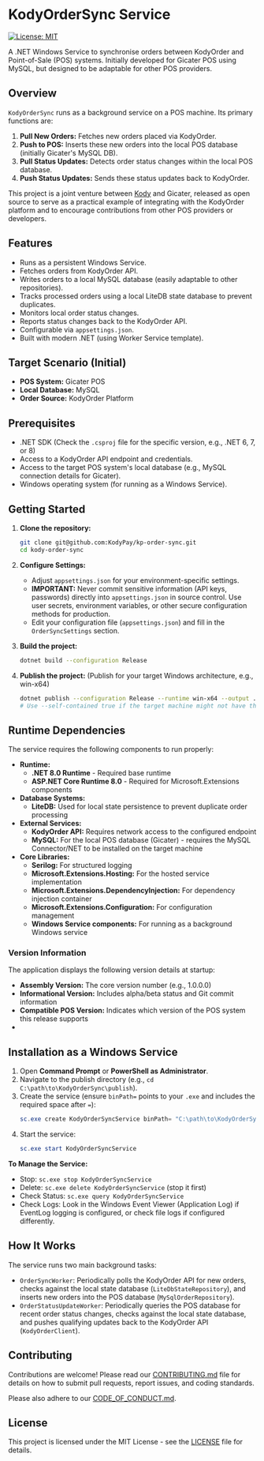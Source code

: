 # KodyOrderSync Service

[![License: MIT](https://img.shields.io/badge/License-MIT-yellow.svg)](https://opensource.org/licenses/MIT)
<!-- Add other badges later if desired, e.g., build status -->

A .NET Windows Service to synchronise orders between KodyOrder and Point-of-Sale (POS) systems. Initially developed for Gicater POS using MySQL, but designed to be adaptable for other POS providers.

## Overview

`KodyOrderSync` runs as a background service on a POS machine. Its primary functions are:

1.  **Pull New Orders:** Fetches new orders placed via KodyOrder.
2.  **Push to POS:** Inserts these new orders into the local POS database (initially Gicater's MySQL DB).
3.  **Pull Status Updates:** Detects order status changes within the local POS database.
4.  **Push Status Updates:** Sends these status updates back to KodyOrder.

This project is a joint venture between [Kody](https://kody.com) and Gicater, released as open source to serve as a practical example of integrating with the KodyOrder platform and to encourage contributions from other POS providers or developers.

## Features

*   Runs as a persistent Windows Service.
*   Fetches orders from KodyOrder API.
*   Writes orders to a local MySQL database (easily adaptable to other repositories).
*   Tracks processed orders using a local LiteDB state database to prevent duplicates.
*   Monitors local order status changes.
*   Reports status changes back to the KodyOrder API.
*   Configurable via `appsettings.json`.
*   Built with modern .NET (using Worker Service template).

## Target Scenario (Initial)

*   **POS System:** Gicater POS
*   **Local Database:** MySQL
*   **Order Source:** KodyOrder Platform

## Prerequisites

*   .NET SDK (Check the `.csproj` file for the specific version, e.g., .NET 6, 7, or 8)
*   Access to a KodyOrder API endpoint and credentials.
*   Access to the target POS system's local database (e.g., MySQL connection details for Gicater).
*   Windows operating system (for running as a Windows Service).

## Getting Started

1.  **Clone the repository:**
    ```bash
    git clone git@github.com:KodyPay/kp-order-sync.git
    cd kody-order-sync
    ```

2.  **Configure Settings:**
    *   Adjust `appsettings.json` for your environment-specific settings.
    *   **IMPORTANT:** Never commit sensitive information (API keys, passwords) directly into `appsettings.json` in source control. Use user secrets, environment variables, or other secure configuration methods for production.
    *   Edit your configuration file (`appsettings.json`) and fill in the `OrderSyncSettings` section.

3.  **Build the project:**
    ```bash
    dotnet build --configuration Release
    ```

4.  **Publish the project:** (Publish for your target Windows architecture, e.g., win-x64)
    ```bash
    dotnet publish --configuration Release --runtime win-x64 --output ./publish --self-contained false
    # Use --self-contained true if the target machine might not have the correct .NET runtime installed
    ```
## Runtime Dependencies

The service requires the following components to run properly:

- **Runtime:**
    - **.NET 8.0 Runtime** - Required base runtime
    - **ASP.NET Core Runtime 8.0** - Required for Microsoft.Extensions components
- **Database Systems:**
    - **LiteDB:** Used for local state persistence to prevent duplicate order processing
- **External Services:**
    - **KodyOrder API:** Requires network access to the configured endpoint
    - **MySQL:** For the local POS database (Gicater) - requires the MySQL Connector/NET to be installed on the target machine
- **Core Libraries:**
    - **Serilog:** For structured logging
    - **Microsoft.Extensions.Hosting:** For the hosted service implementation
    - **Microsoft.Extensions.DependencyInjection:** For dependency injection container
    - **Microsoft.Extensions.Configuration:** For configuration management
    - **Windows Service components:** For running as a background Windows service

### Version Information

The application displays the following version details at startup:
- **Assembly Version:** The core version number (e.g., 1.0.0.0)
- **Informational Version:** Includes alpha/beta status and Git commit information
- **Compatible POS Version:** Indicates which version of the POS system this release supports
- 
## Installation as a Windows Service

1.  Open **Command Prompt** or **PowerShell as Administrator**.
2.  Navigate to the publish directory (e.g., `cd C:\path\to\KodyOrderSync\publish`).
3.  Create the service (ensure `binPath=` points to your `.exe` and includes the required space after `=`):
    ```powershell
    sc.exe create KodyOrderSyncService binPath= "C:\path\to\KodyOrderSync\publish\KodyOrderSync.exe" DisplayName= "Kody Order Sync Service" start= auto
    ```
4.  Start the service:
    ```powershell
    sc.exe start KodyOrderSyncService
    ```

**To Manage the Service:**

*   Stop: `sc.exe stop KodyOrderSyncService`
*   Delete: `sc.exe delete KodyOrderSyncService` (stop it first)
*   Check Status: `sc.exe query KodyOrderSyncService`
*   Check Logs: Look in the Windows Event Viewer (Application Log) if EventLog logging is configured, or check file logs if configured differently.

## How It Works

The service runs two main background tasks:

*   `OrderSyncWorker`: Periodically polls the KodyOrder API for new orders, checks against the local state database (`LiteDbStateRepository`), and inserts new orders into the POS database (`MySqlOrderRepository`).
*   `OrderStatusUpdateWorker`: Periodically queries the POS database for recent order status changes, checks against the local state database, and pushes qualifying updates back to the KodyOrder API (`KodyOrderClient`).

## Contributing

Contributions are welcome! Please read our [CONTRIBUTING.md](CONTRIBUTING.md) file for details on how to submit pull requests, report issues, and coding standards.

Please also adhere to our [CODE_OF_CONDUCT.md](CODE_OF_CONDUCT.md).

## License

This project is licensed under the MIT License - see the [LICENSE](LICENSE.txt) file for details.